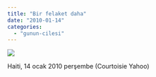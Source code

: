 ```yaml
---
title: "Bir felaket daha"
date: "2010-01-14"
categories: 
  - "gunun-cilesi"
---
```


![](/uploads/image/bacak.jpg)

Haiti, 14 ocak 2010 perşembe (Courtoisie Yahoo)
